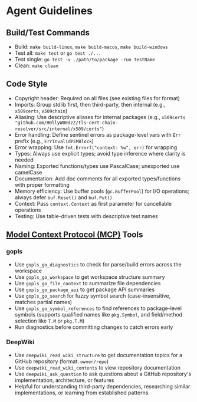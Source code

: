 # Agent Guidelines

## Build/Test Commands
- Build: `make build-linux`, `make build-macos`, `make build-windows`
- Test all: `make test` or `go test ./...`
- Test single: `go test -v ./path/to/package -run TestName`
- Clean: `make clean`

## Code Style
- Copyright header: Required on all files (see existing files for format)
- Imports: Group stdlib first, then third-party, then internal (e.g., `x509certs`, `x509chain`)
- Aliasing: Use descriptive aliases for internal packages (e.g., `x509certs "github.com/H0llyW00dzZ/tls-cert-chain-resolver/src/internal/x509/certs"`)
- Error handling: Define sentinel errors as package-level vars with `Err` prefix (e.g., `ErrInvalidPEMBlock`)
- Error wrapping: Use `fmt.Errorf("context: %w", err)` for wrapping
- Types: Always use explicit types; avoid type inference where clarity is needed
- Naming: Exported functions/types use PascalCase; unexported use camelCase
- Documentation: Add doc comments for all exported types/functions with proper formatting
- Memory efficiency: Use buffer pools (`gc.BufferPool`) for I/O operations; always defer `buf.Reset()` and `buf.Put()`
- Context: Pass `context.Context` as first parameter for cancellable operations
- Testing: Use table-driven tests with descriptive test names

## [Model Context Protocol (MCP)](https://modelcontextprotocol.io/docs/getting-started/intro) Tools

### gopls
- Use `gopls_go_diagnostics` to check for parse/build errors across the workspace
- Use `gopls_go_workspace` to get workspace structure summary
- Use `gopls_go_file_context` to summarize file dependencies
- Use `gopls_go_package_api` to get package API summaries
- Use `gopls_go_search` for fuzzy symbol search (case-insensitive, matches partial names)
- Use `gopls_go_symbol_references` to find references to package-level symbols (supports qualified names like `pkg.Symbol`, and field/method selection like `T.M` or `pkg.T.M`)
- Run diagnostics before committing changes to catch errors early

### DeepWiki
- Use `deepwiki_read_wiki_structure` to get documentation topics for a GitHub repository (format: `owner/repo`)
- Use `deepwiki_read_wiki_contents` to view repository documentation
- Use `deepwiki_ask_question` to ask questions about a GitHub repository's implementation, architecture, or features
- Helpful for understanding third-party dependencies, researching similar implementations, or learning from established patterns
